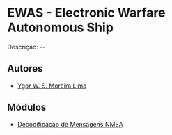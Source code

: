 
# EWAS - Electronic Warfare Autonomous Ship
Descrição: --

## Autores
- [Ygor W. S. Moreira Lima](https://www.github.com/ygordev)

## Módulos
- [Decodificação de Mensagens NMEA](https://github.com/ygordev/EWAS/blob/master/Decodifica%C3%A7%C3%A3o_NMEA.ipynb)

